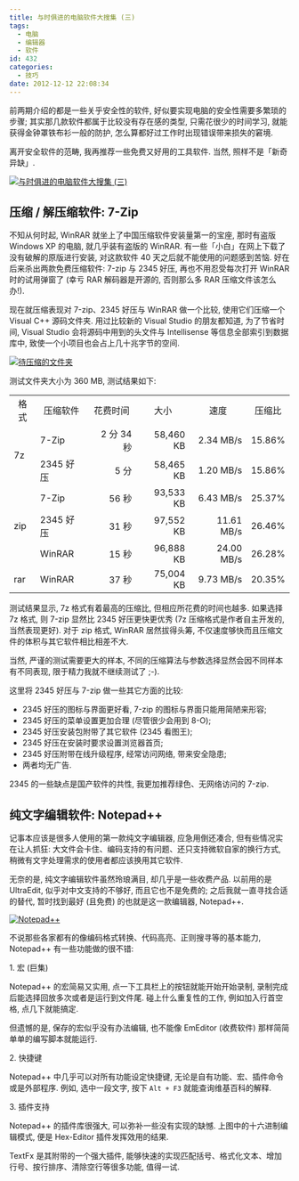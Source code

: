 ```yaml
---
title: 与时俱进的电脑软件大搜集 (三)
tags:
  - 电脑
  - 编辑器
  - 软件
id: 432
categories:
  - 技巧
date: 2012-12-12 22:08:34
---
```


前两期介绍的都是一些关乎安全性的软件, 好似要实现电脑的安全性需要多繁琐的步骤; 其实那几款软件都属于比较没有存在感的类型, 只需花很少的时间学习, 就能获得金钟罩铁布衫一般的防护, 怎么算都好过工作时出现错误带来损失的窘境.

离开安全软件的范畴, 我再推荐一些免费又好用的工具软件. 当然, 照样不是「新奇异缺」.

[![与时俱进的电脑软件大搜集 (三) ](http://img.beamnote.com/2012/computer-software-collection-3.jpg)](http://img.beamnote.com/2012/computer-software-collection-3.jpg)<!-- more -->

## 压缩 / 解压缩软件: 7-Zip

不知从何时起, WinRAR 就坐上了中国压缩软件安装量第一的宝座, 那时有盗版 Windows XP 的电脑, 就几乎装有盗版的 WinRAR. 有一些「小白」在网上下载了没有破解的原版进行安装, 对这款软件 40 天之后就不能使用的问题感到苦恼. 好在后来杀出两款免费压缩软件: 7-zip 与 2345 好压, 再也不用忍受每次打开 WinRAR 时的试用弹窗了 (幸亏 RAR 解码器是开源的, 否则那么多 RAR 压缩文件该怎么办\!).

现在就压缩表现对 7-zip、2345 好压与 WinRAR 做一个比较, 使用它们压缩一个 Visual C++ 源码文件夹. 用过比较新的 Visual Studio 的朋友都知道, 为了节省时间, Visual Studio 会将源码中用到的头文件与 Intellisense 等信息全部索引到数据库中, 致使一个小项目也会占上几十兆字节的空间.

[![待压缩的文件夹](http://img.beamnote.com/2012/folder_to_be_compressed.png)](http://img.beamnote.com/2012/folder_to_be_compressed.png)

测试文件夹大小为 360 MB, 测试结果如下:
<table>
<tbody>
<tr>
<td style="text-align: center;">格式</td>
<td style="text-align: center;">压缩软件</td>
<td style="text-align: center;">花费时间</td>
<td style="text-align: center;">大小</td>
<td style="text-align: center;">速度</td>
<td style="text-align: center;">压缩比</td>
</tr>
<tr>
<td rowspan="2">7z</td>
<td>7-Zip</td>
<td style="text-align: right;">2 分 34 秒</td>
<td style="text-align: right;">58,460 KB</td>
<td style="text-align: right;">2.34 MB/s</td>
<td style="text-align: right;">15.86%</td>
</tr>
<tr>
<td>2345 好压</td>
<td style="text-align: right;">5 分</td>
<td style="text-align: right;">58,465 KB</td>
<td style="text-align: right;">1.20 MB/s</td>
<td style="text-align: right;">15.86%</td>
</tr>
<tr>
<td rowspan="3">zip</td>
<td>7-Zip</td>
<td style="text-align: right;">56 秒</td>
<td style="text-align: right;">93,533 KB</td>
<td style="text-align: right;">6.43 MB/s</td>
<td style="text-align: right;">25.37%</td>
</tr>
<tr>
<td>2345 好压</td>
<td style="text-align: right;">31 秒</td>
<td style="text-align: right;">97,552 KB</td>
<td style="text-align: right;">11.61 MB/s</td>
<td style="text-align: right;">26.46%</td>
</tr>
<tr>
<td>WinRAR</td>
<td style="text-align: right;">15 秒</td>
<td style="text-align: right;">96,888 KB</td>
<td style="text-align: right;">24.00 MB/s</td>
<td style="text-align: right;">26.28%</td>
</tr>
<tr>
<td>rar</td>
<td>WinRAR</td>
<td style="text-align: right;">37 秒</td>
<td style="text-align: right;">75,004 KB</td>
<td style="text-align: right;">9.73 MB/s</td>
<td style="text-align: right;">20.35%</td>
</tr>
</tbody>
</table>

测试结果显示, 7z 格式有着最高的压缩比, 但相应所花费的时间也越多. 如果选择 7z 格式, 则 7-zip 显然比 2345 好压更快更优秀 (7z 压缩格式是作者自主开发的, 当然表现更好). 对于 zip 格式, WinRAR 居然拔得头筹, 不仅速度够快而且压缩文件的体积与其它软件相比相差不大.

当然, 严谨的测试需要更大的样本, 不同的压缩算法与参数选择显然会因不同样本有不同表现, 限于精力我就不继续测试了 ;-).

这里将 2345 好压与 7-zip 做一些其它方面的比较:

* 2345 好压的图标与界面更好看, 7-zip 的图标与界面只能用简陋来形容;
* 2345 好压的菜单设置更加合理 (尽管很少会用到 8-O);
* 2345 好压安装包附带了其它软件 (2345 看图王);
* 2345 好压在安装时要求设置浏览器首页;
* 2345 好压附带在线升级程序, 经常访问网络, 带来安全隐患;
* 两者均无广告.

2345 的一些缺点是国产软件的共性, 我更加推荐绿色、无网络访问的 7-zip.

## 纯文字编辑软件: Notepad++

记事本应该是很多人使用的第一款纯文字编辑器, 应急用倒还凑合, 但有些情况实在让人抓狂: 大文件会卡住、编码支持的有问题、还只支持微软自家的换行方式, 稍微有文字处理需求的使用者都应该换用其它软件.

无奈的是, 纯文字编辑软件虽然玲琅满目, 却几乎是一些收费产品. 以前用的是 UltraEdit, 似乎对中文支持的不够好, 而且它也不是免费的; 之后我就一直寻找合适的替代, 暂时找到最好 (且免费) 的也就是这一款编辑器, Notepad++.

[![Notepad++](http://img.beamnote.com/2012/notepad++.png)](http://img.beamnote.com/2012/notepad++.png)

不说那些各家都有的像编码格式转换、代码高亮、正则搜寻等的基本能力, Notepad++ 有一些功能做的很不错:

1\. 宏 (巨集)

Notepad++ 的宏简易又实用, 点一下工具栏上的按钮就能开始开始录制, 录制完成后能选择回放多次或者是运行到文件尾. 碰上什么重复性的工作, 例如加入行首空格, 点几下就能搞定.

但遗憾的是, 保存的宏似乎没有办法编辑, 也不能像 EmEditor (收费软件) 那样简简单单的编写脚本就能运行.

2\. 快捷键

Notepad++ 中几乎可以对所有功能设定快捷键, 无论是自有功能、宏、插件命令或是外部程序. 例如, 选中一段文字, 按下 `Alt + F3` 就能查询维基百科的解释.

3\. 插件支持

Notepad++ 的插件库很强大, 可以弥补一些没有实现的缺憾. 上图中的十六进制编辑模式, 便是 Hex-Editor 插件发挥效用的结果.

TextFx 是其附带的一个强大插件, 能够快速的实现匹配括号、格式化文本、增加行号、按行排序、清除空行等很多功能, 值得一试.
